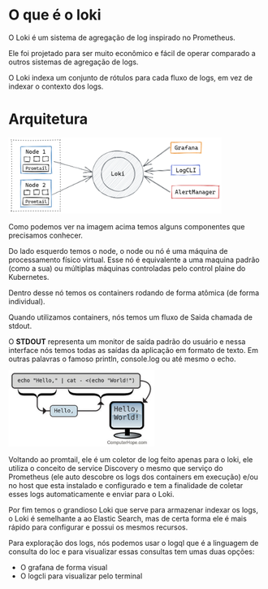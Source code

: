 # O que é o loki

O Loki é um sistema de agregação de log inspirado no Prometheus. 

Ele foi projetado para ser muito econômico e fácil de operar comparado a outros sistemas de agregação de logs. 

O Loki indexa um conjunto de rótulos para cada fluxo de logs, em vez de indexar o contexto dos logs.

# Arquitetura

<img src="images/grafana-loki-work.png" height="150">


Como podemos ver na imagem acima temos alguns componentes que precisamos conhecer.

Do lado esquerdo temos o node, o node  ou nó é uma máquina de processamento físico virtual. Esse nó é equivalente a uma maquina padrão (como a sua) ou múltiplas máquinas controladas pelo control plaine do Kubernetes.

Dentro desse nó temos os containers rodando de forma atômica (de forma individual).

Quando utilizamos containers, nós temos um fluxo de Saida chamada de stdout. 

O **STDOUT** representa um monitor de saída padrão do usuário e nessa interface nós temos todas as saídas da aplicação em formato de texto. Em outras palavras o famoso println, console.log ou até mesmo o echo.

<img src="images/stdout-illustration.jpg" height="150">

Voltando ao promtail,  ele é um coletor de log feito apenas para o loki, ele utiliza o conceito de service Discovery o mesmo que serviço do Prometheus (ele auto descobre os logs dos containers em execução) e/ou no host que esta instalado e configurado e tem a finalidade de coletar esses logs automaticamente e enviar para o Loki.

Por fim temos o grandioso Loki que serve para armazenar indexar os logs, o Loki é semelhante a
ao Elastic Search, mas de certa forma ele é mais rápido para configurar e possui os mesmos recursos.

Para exploração dos logs, nós podemos usar o logql que é a linguagem de consulta do loc e para visualizar essas consultas tem umas duas opções:
- O grafana de forma visual
- O logcli para visualizar pelo terminal